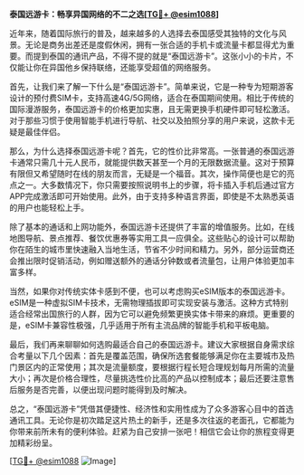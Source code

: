 **泰国远游卡：畅享异国网络的不二之选[[TG💪+ @esim1088](https://t.me/s/esim1088)]**

近年来，随着国际旅行的普及，越来越多的人选择去泰国感受其独特的文化与风景。无论是商务出差还是度假休闲，拥有一张合适的手机卡或流量卡都显得尤为重要。而提到泰国的通讯产品，不得不提的就是“泰国远游卡”。这张小小的卡片，不仅能让你在异国他乡保持联络，还能享受超值的网络服务。

首先，让我们来了解一下什么是“泰国远游卡”。简单来说，它是一种专为短期游客设计的预付费SIM卡，支持高速4G/5G网络，适合在泰国期间使用。相比于传统的国际漫游服务，泰国远游卡的价格更加实惠，且无需更换手机硬件即可轻松激活。对于那些习惯于使用智能手机进行导航、社交以及拍照分享的用户来说，这款卡无疑是最佳伴侣。

那么，为什么选择泰国远游卡呢？首先，它的性价比非常高。一张普通的泰国远游卡通常只需几十元人民币，就能提供数天甚至一个月的无限数据流量。这对于预算有限但又希望随时在线的朋友而言，无疑是一个福音。其次，操作简便也是它的亮点之一。大多数情况下，你只需要按照说明书上的步骤，将卡插入手机后通过官方APP完成激活即可开始使用。此外，由于支持多种语言界面，即使是不太熟悉英语的用户也能轻松上手。

除了基本的通话和上网功能外，泰国远游卡还提供了丰富的增值服务。比如，在线地图导航、景点推荐、餐饮优惠券等实用工具一应俱全。这些贴心的设计可以帮助你在陌生的城市里快速融入当地生活，节省不少时间和精力。另外，部分运营商还会推出限时促销活动，例如赠送额外的通话分钟数或者流量包，让用户体验更加丰富多样。

当然，如果你对传统实体卡感到不便，也可以考虑购买eSIM版本的泰国远游卡。eSIM是一种虚拟SIM卡技术，无需物理插拔即可实现安装与激活。这种方式特别适合经常出国旅行的人群，因为它可以避免频繁更换实体卡带来的麻烦。更重要的是，eSIM卡兼容性极强，几乎适用于所有主流品牌的智能手机和平板电脑。

最后，我们再来聊聊如何选购最适合自己的泰国远游卡。建议大家根据自身需求综合考量以下几个因素：首先是覆盖范围，确保所选套餐能够满足你在主要城市及热门景区内的正常使用；其次是流量额度，要根据行程长短合理规划每月所需的流量大小；再次是价格合理性，尽量挑选性价比高的产品以控制成本；最后还要注意售后服务是否完善，以便出现问题时能得到及时解决。

总之，“泰国远游卡”凭借其便捷性、经济性和实用性成为了众多游客心目中的首选通讯工具。无论你是初次踏足这片热土的新手，还是多次往返的老面孔，它都能为你带来前所未有的便利体验。赶紧为自己安排一张吧！相信它会让你的旅程变得更加精彩纷呈。

[[TG💪+ @esim1088](https://t.me/s/esim1088) ![Image](https://i.postimg.cc/4NQfJmqS/Snipaste-2025-05-13-00-14-12.png)]